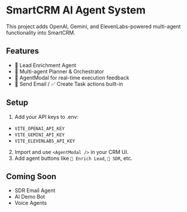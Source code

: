 # SmartCRM AI Agent System

This project adds OpenAI, Gemini, and ElevenLabs-powered multi-agent functionality into SmartCRM.

## Features
- 🧠 Lead Enrichment Agent
- 🧭 Multi-agent Planner & Orchestrator
- 💬 AgentModal for real-time execution feedback
- 📧 Send Email / ✅ Create Task actions built-in

## Setup
1. Add your API keys to .env:
- `VITE_OPENAI_API_KEY`
- `VITE_GEMINI_API_KEY`
- `VITE_ELEVENLABS_API_KEY`

2. Import and use `<AgentModal />` in your CRM UI.
3. Add agent buttons like `🧠 Enrich Lead`, `🎯 SDR`, etc.

## Coming Soon
- SDR Email Agent
- AI Demo Bot
- Voice Agents